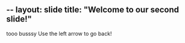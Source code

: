 --
layout: slide
title: "Welcome to our second slide!"
---
tooo busssy
Use the left arrow to go back!
